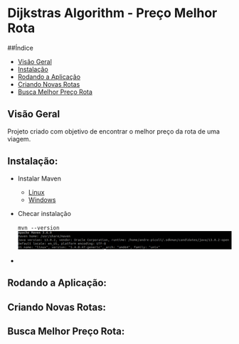 # Dijkstras Algorithm - Preço Melhor Rota


##Índice
- [Visão Geral](#visão-geral)
- [Instalação](#instalação)
- [Rodando a Aplicação](#rodando-a-aplicação)
- [Criando Novas Rotas](#criando-novas-rotas)
- [Busca Melhor Preço Rota](#busca-melhor-preço-rota)

## Visão Geral
Projeto criado com objetivo de encontrar o melhor preço da rota de uma viagem.

## Instalação:
- Instalar Maven

    - <a href="https://maven.apache.org/install.html">Linux</a>
    - <a href="https://maven.apache.org/guides/getting-started/windows-prerequisites.html">Windows</a>
- Checar instalação

    ```mvn --version```
    ![mvn version](readme_images/maven.png)
    
- 

## Rodando a Aplicação:

## Criando Novas Rotas:

## Busca Melhor Preço Rota:


